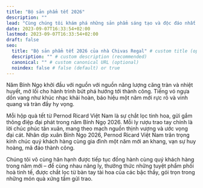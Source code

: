 ```yaml
---
title: "Bộ sản phẩm tết 2026"
description: ""
lead: "Cùng chúng tôi khám phá những sản phẩm sáng tạo và độc đáo nhất năm 2026"
date: 2023-09-07T16:33:54+02:00
lastmod: 2023-09-07T16:33:54+02:00
draft: false
seo:
  title: "Bộ sản phẩm tết 2026 của nhà Chivas Regal" # custom title (optional)
  description: "" # custom description (recommended)
  canonical: "" # custom canonical URL (optional)
  noindex: false # false (default) or true
---
```


Năm Bính Ngọ khởi đầu với nguồn với nguồn năng lượng căng tràn và nhiệt huyết, mở lối cho hành trình bứt phá hướng tới thành công. Tiếng vó ngựa dồn vang như khúc nhạc khải hoàn, báo hiệu một năm mới rực rõ và vinh quang và tràn đầy hy vọng.

Mỗi hộp quà tết từ Pernod Ricard Việt Nam là sự chắt lọc tinh hoa, gửi gắm thông điệp đại phát trong năm Bính Ngọ 2026. Mỗi ly rượu trao tay chính là lời chúc phúc tân xuân, mang theo mạch nguồn thịnh vượng và ước vọng đại cát.
Nhân dịp xuân Bính Ngọ 2026, Pernod Ricard Việt Nam trân trọng kính chúc quý khách hàng cùng gia đình một năm mới an khang, vạn sự huy hoàng, mã đáo thành công.

Chúng tôi vô cùng hân hạnh được tiếp tục đồng hành cùng quý khách hàng trong năm mới – để cùng nhau nâng ly, thưởng thức những tuyệt phẩm phối hoà tinh tế, được chắt lọc từ bàn tay tài hoa của các bậc thầy, gói trọn trong những món quà xứng tầm gửi trao.
